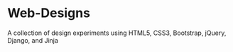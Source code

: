 # Web-Designs
A collection of design experiments using HTML5, CSS3, Bootstrap, jQuery, Django, and Jinja

